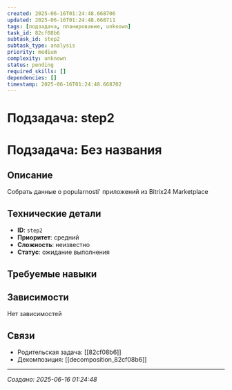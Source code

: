 ```yaml
---
created: 2025-06-16T01:24:48.668706
updated: 2025-06-16T01:24:48.668711
tags: [подзадача, планирование, unknown]
task_id: 82cf08b6
subtask_id: step2
subtask_type: analysis
priority: medium
complexity: unknown
status: pending
required_skills: []
dependencies: []
timestamp: 2025-06-16T01:24:48.668702
---
```


# Подзадача: step2

# Подзадача: Без названия

## Описание
Собрать данные о popularnosti' приложений из Bitrix24 Marketplace

## Технические детали
- **ID**: `step2`
- **Приоритет**: средний
- **Сложность**: неизвестно
- **Статус**: ожидание выполнения

## Требуемые навыки


## Зависимости
Нет зависимостей

## Связи
- Родительская задача: [[82cf08b6]]
- Декомпозиция: [[decomposition_82cf08b6]]

---
*Создано: 2025-06-16 01:24:48*
